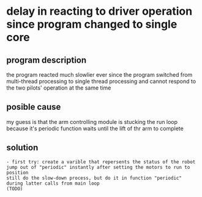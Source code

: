 # delay in reacting to driver operation since program changed to single core

## program description
the program reacted much slowlier ever since the program switched from multi-thread processing to single thread processing
and cannot respond to the two pilots' operation at the same time

## posible cause
my guess is that the arm controlling module is stucking the run loop because it's periodic function waits until the lift of thr arm to complete

## solution
	- first try: create a varible that repersents the status of the robot
	jump out of "periodic" instantly after setting the motors to run to position
	still do the slow-down process, but do it in function "periodic" during latter calls from main loop
	(TODO)